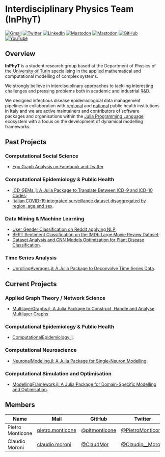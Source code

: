 # Interdisciplinary Physics Team (InPhyT)

[![Gmail](https://img.shields.io/badge/Gmail-D14836?style=for-the-badge&logo=gmail&logoColor=white)](mailto:inphyt@gmail.com)
[![Twitter](https://img.shields.io/badge/Twitter-1DA1F2?style=for-the-badge&logo=twitter&logoColor=white)](https://twitter.com/In_Phy_T)
[![LinkedIn](https://img.shields.io/badge/linkedin-%230077B5.svg?style=for-the-badge&logo=linkedin&logoColor=white)](https://www.linkedin.com/company/interdisciplinary-physics-team-inphyt)
[![Mastodon](https://img.shields.io/badge/-MASTODON-%232B90D9?style=for-the-badge&logo=mastodon&logoColor=white)](https://fosstodon.org/@InPhyT)
[![Mastodon](https://img.shields.io/badge/-MASTODON-%232B90D9?style=for-the-badge&logo=mastodon&logoColor=white)](https://julialang.social/@InPhyT)
[![GitHub](https://img.shields.io/badge/github-%23121011.svg?style=for-the-badge&logo=github&logoColor=white)](https://github.com/InPhyT)
[![YouTube](https://img.shields.io/badge/YouTube-%23FF0000.svg?style=for-the-badge&logo=YouTube&logoColor=white)](https://www.youtube.com/channel/UCKp_W47FcAHfv_Ccj1MIXTA)

## Overview 

**InPhyT** is a student research group based at the Department of Physics of the [University of Turin](https://www.unito.it) specialising in the applied mathematical and computational modelling of complex systems.

We strongly believe in interdisciplinary approaches to tackling interesting challenges and pressing problems both in academic and industrial R&D. 

We designed infectious disease epidemiological data management pipelines in collaboration with [regional](https://www.epi.piemonte.it) and [national](https://covid19.infn.it/iss/) public health institutions in Italy and we are active maintainers and contributors of software packages and organisations within the [Julia Programming Language](https://julialang.org) ecosystem with a focus on the development of dynamical modelling frameworks.

## Past Projects

### Computational Social Science 
- [Ego Graph Analysis on Facebook and Twitter](https://github.com/InPhyT/Social_Ego_Network_Analysis).

### Computational Epidemiology & Public Health 
- [ICD_GEMs.jl: A Julia Package to Translate Between ICD-9 and ICD-10 Codes](https://github.com/JuliaHealth/ICD_GEMs.jl); 
- [Italian COVID-19 integrated surveillance dataset disaggregated by region, age and sex](https://github.com/InPhyT/COVID19-Italy-Integrated-Surveillance-Data).

### Data Mining & Machine Learning 
- [User Gender Classification on Reddit applying NLP](https://github.com/InPhyT/Reddit_Text_Classification);
- [BERT Sentiment Classification on the IMDb Large Movie Review Dataset](https://github.com/InPhyT/IMDb_Sentiment_Analysis_BERT);
- [Dataset Analysis and CNN Models Optimization for Plant Disease Classification](https://github.com/InPhyT/Plant_Disease_Classification_CNN).

### Time Series Analysis 
- [UnrollingAverages.jl: A Julia Package to Deconvolve Time Series Data](https://github.com/InPhyT/UnrollingAverages.jl).

## Current Projects  

### Applied Graph Theory / Network Science 
- [MultilayerGraphs.jl: A Julia Package to Construct, Handle and Analyse Multilayer Graphs](https://github.com/JuliaGraphs/MultilayerGraphs.jl).

### Computational Epidemiology & Public Health 
- [ComputationalEpidemiology.jl]().

### Computational Neuroscience 
- [NeuronalModeling.jl: A Julia Package for Single-Neuron Modelling]().

### Computational Simulation and Optimisation 
- [ModellingFramework.jl: A Julia Package for Domain-Specific Modelling and Optimisation]().

## Members

| Name | Mail | GitHub | Twitter | Julia Discourse | Julia Forem |
|--------|--------|--------|--------|--------|--------|
| Pietro Monticone | [pietro.monticone](mailto:pietro.monticone@edu.unito.it) | [@pitmonticone](https://github.com/pitmonticone) | [@PietroMonticone](https://twitter.com/PietroMonticone) | [@PietroMonticone](https://discourse.julialang.org/u/PietroMonticone) | [@pitmonticone](https://forem.julialang.org/pitmonticone) |
| Claudio Moroni | [claudio.moroni](mailto:claudio.moroni@edu.unito.it) | [@ClaudMor](https://github.com/ClaudMor) | [@Claudio__Moroni](https://twitter.com/Claudio__Moroni) | [@claudio20497](https://discourse.julialang.org/u/claudio20497) | [@claudio_moroni](https://forem.julialang.org/claudio_moroni) |
